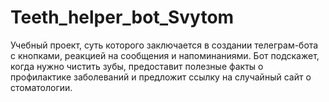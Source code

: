 # Teeth_helper_bot_Svytom
Учебный проект, суть которого заключается в создании телеграм-бота с кнопками, реакцией на сообщения и напоминаниями. Бот подскажет, когда нужно чистить зубы, предоставит полезные факты о профилактике заболеваний и предложит ссылку на случайный сайт о стоматологии.
